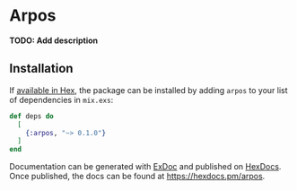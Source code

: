 # Arpos

**TODO: Add description**

## Installation

If [available in Hex](https://hex.pm/docs/publish), the package can be installed
by adding `arpos` to your list of dependencies in `mix.exs`:

```elixir
def deps do
  [
    {:arpos, "~> 0.1.0"}
  ]
end
```

Documentation can be generated with [ExDoc](https://github.com/elixir-lang/ex_doc)
and published on [HexDocs](https://hexdocs.pm). Once published, the docs can
be found at <https://hexdocs.pm/arpos>.
